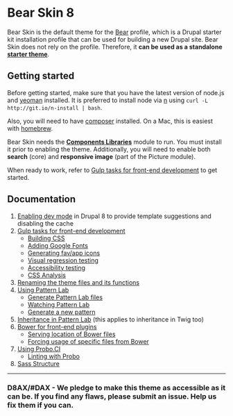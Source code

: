 # Bear Skin 8

Bear Skin is the default theme for the [Bear](https://github.com/zivtech/bear) profile, which is a Drupal starter kit installation profile that can be used for building a new Drupal site. Bear Skin does not rely on the profile. Therefore, it **can be used as a standalone [starter theme](https://www.drupal.org/node/323993)**.

## Getting started

Before getting started, make sure that you have the latest version of node.js and [yeoman](http://yeoman.io/) installed. It is preferred to install node via [n](https://www.npmjs.com/package/n) using `curl -L http://git.io/n-install | bash`.  

Also, you will need to have [composer](https://getcomposer.org/doc/00-intro.md) installed. On a Mac, this is easiest with [homebrew](http://brew.sh/).

Bear Skin needs the [**Components Libraries**](https://www.drupal.org/project/components) module to run. You must install it prior to enabling the theme. Additionally, you will need to enable both **search** (core) and **responsive image** (part of the Picture module).

When ready to work, refer to [Gulp tasks for front-end development](docs/gulp.md) to get started.

## Documentation

1. [Enabling dev mode](docs/dev_mode.md) in Drupal 8 to provide template suggestions and disabling the cache
1. [Gulp tasks for front-end development](docs/gulp.md)
    - [Building CSS](docs/gulp.md#building-css)
    - [Adding Google Fonts](docs/gulp.md#adding-google-fonts)
    - [Generating fav/app icons](docs/gulp.md#generating-favicons)
    - [Visual regression testing](docs/gulp.md#visual-regression-testing)
    - [Accessibility testing](docs/gulp.md#accessibility-testing)
    - [CSS Analysis](docs/gulp.md#css-analysis)
1. [Renaming the theme files and its functions](docs/rename.md)
1. [Using Pattern Lab](docs/pattern_lab.md)
    - [Generate Pattern Lab files](docs/pattern_lab.md#generate-pattern-lab-files)
    - [Watching Pattern Lab](docs/pattern_lab.md#watching-pattern-lab)
    - [Generate a new pattern](docs/pattern_lab.md#generate-a-pattern)
1. [Inheritance in Pattern Lab](docs/pattern_lab_inheritance.md) (this applies to inheritance in Twig too)
1. [Bower for front-end plugins](docs/bower.md)
    - [Serving location of Bower files](docs/bower.md#serving-location-of-bower-files)
    - [Forcing usage of specific files from Bower](docs/bower.md#forcing-usage-of-specific-files-from-bower)
1. [Using Probo.CI](docs/probo.md)
    - [Linting with Probo](docs/probo.md#linting-with-probo)
1. [Sass Structure](docs/sass.md)

* * *

### D8AX/#DAX - We pledge to make this theme as accessible as it can be. If you find any flaws, please submit an issue. Help us fix them if you can.
